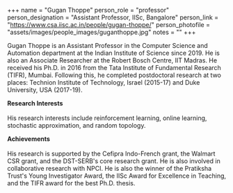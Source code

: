 +++
name = "Gugan Thoppe"
person_role = "professor"
person_designation = "Assistant Professor, IISc, Bangalore"
person_link = "https://www.csa.iisc.ac.in/people/gugan-thoppe/"
person_photofile = "assets/images/people_images/guganthoppe.jpg"
notes = ""
+++

Gugan Thoppe is an Assistant Professor in the Computer Science and Automation department at the Indian Institute of
Science since 2019. He is also an Associate Researcher at the Robert Bosch Centre, IIT Madras. He received his Ph.D. in
2016 from the Tata Institute of Fundamental Research (TIFR), Mumbai. Following this, he completed postdoctoral research
at two places: Technion Institute of Technology, Israel (2015-17) and Duke University, USA (2017-19).

<b>Research Interests</b>
<br><br>
His research interests include reinforcement learning, online learning, stochastic approximation, and random topology.

<b>Achievements</b>
<br><br>
His research is supported by the Cefipra Indo-French grant, the Walmart CSR grant, and the DST-SERB's core research grant. He is also involved in collaborative research with NPCI. He is also the winner of the Pratiksha Trust's Young Investigator Award, the IISc Award for Excellence in Teaching, and the TIFR award for the best Ph.D. thesis.

